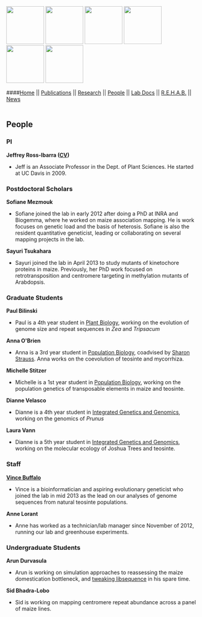 <a href="research.html#corn">
<img src="http://www.rilab.org/images/corn.jpg" style="width: 100px;"></a>
<a href="research.html#csomes">
<img src="http://www.rilab.org/images/csomes.jpg" style="width: 100px;"></a>
<a href="research.html#teosinte">
<img src="http://www.rilab.org/images/teosinte.jpg" style="width: 100px;"></a>
<a href="research.html#domestication">
<img src="http://www.rilab.org/images/domestication.jpg" style="width: 100px;"></a>
<a href="research.html#tes">
<img src="http://www.rilab.org/images/tes.jpg" style="width: 100px;"></a>
<a href="research.html#trees">
<img src="http://www.rilab.org/images/trees.jpg" style="width: 100px;"></a>

####[Home](index.html) || [Publications](pubs.html) || [Research](research.html) || [People](people.html) || [Lab Docs](https://github.com/RILAB/lab-docs) || [R.E.H.A.B.](rehab.html) || [News](news.html)<br><br>

## People

### PI

**Jeffrey Ross-Ibarra ([CV](https://github.com/rossibarra/CV))**

* Jeff is an Associate Professor in the Dept. of Plant Sciences. He started at UC Davis in 2009.

### Postdoctoral Scholars

**Sofiane Mezmouk**

* Sofiane joined the lab in early 2012 after doing a PhD at INRA and Biogemma, where he worked on maize association mapping.  He is work focuses on genetic load and the basis of heterosis.  Sofiane is also the resident quantitative geneticist, leading or collaborating on several mapping projects in the lab. 

**Sayuri Tsukahara**

* Sayuri joined the lab in April 2013 to study mutants of kinetochore proteins in maize.  Previously, her PhD work focused on retrotransposition and centromere targeting in methylation mutants of Arabdopsis.

### Graduate Students

**Paul Bilinski**

* Paul is a 4th year student in [Plant Biology](http://biosci3.ucdavis.edu/gradGroups/pb/), working on the evolution of genome size and repeat sequences in *Zea* and *Tripsacum*

**Anna O'Brien**

* Anna is a 3rd year student in [Population Biology](http://www-eve.ucdavis.edu/eve/pbg/), coadvised by [Sharon Strauss](http://sharonstrauss.wordpress.com). Anna works on the coevolution of teosinte and mycorrhiza.

**Michelle Stitzer**

* Michelle is a 1st year student in [Population Biology](http://www-eve.ucdavis.edu/eve/pbg/), working on the population genetics of transposable elements in maize and teosinte.

**Dianne Velasco**

* Dianne is a 4th year student in [Integrated Genetics and Genomics](http://biosci3.ucdavis.edu/GradGroups/GGG/Default.aspx), working on the genomics of *Prunus*
 
**Laura Vann**

* Dianne is a 5th year student in [Integrated Genetics and Genomics](http://biosci3.ucdavis.edu/GradGroups/GGG/Default.aspx), working on the molecular ecology of Joshua Trees and teosinte.

### Staff

[**Vince Buffalo**](http://www.vincebuffalo.com/)

* Vince is a bioinformatician and aspiring evolutionary geneticist who joined the lab in mid 2013 as the lead on our analyses of genome sequences from natural teosinte populations. 

**Anne Lorant**

* Anne has worked as a technician/lab manager since November of 2012, running our lab and greenhouse experiments.

### Undergraduate Students

**Arun Durvasula**

* Arun is working on simulation approaches to reassessing the maize domestication bottleneck, and [tweaking libsequence](https://github.com/arundurvasula/libsequencevcf-1.7.6) in his spare time.

**Sid Bhadra-Lobo**

* Sid is working on mapping centromere repeat abundance across a panel of maize lines.